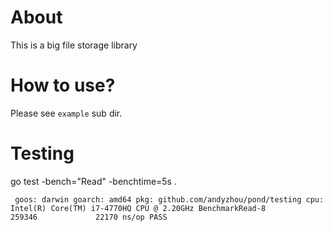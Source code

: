 # About
This is a big file storage library

# How to use?
Please see `example` sub dir.

# Testing
go test -bench="Read" -benchtime=5s .

`
goos: darwin
goarch: amd64
pkg: github.com/andyzhou/pond/testing
cpu: Intel(R) Core(TM) i7-4770HQ CPU @ 2.20GHz
BenchmarkRead-8           259346             22170 ns/op
PASS`

